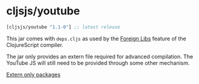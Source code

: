# cljsjs/youtube
[](dependency)
```clojure
[cljsjs/youtube "1.1-0"] ;; latest release
```
[](/dependency)

This jar comes with `deps.cljs` as used by the [Foreign Libs][flibs] feature
of the ClojureScript compiler.

The jar only provides an extern file required for advanced compilation.
The YouTube JS will still need to be provided through some other mechanism.

[Extern only packages](https://github.com/cljsjs/packages/wiki/Extern-only-packages)

[flibs]: https://clojurescript.org/reference/packaging-foreign-deps
